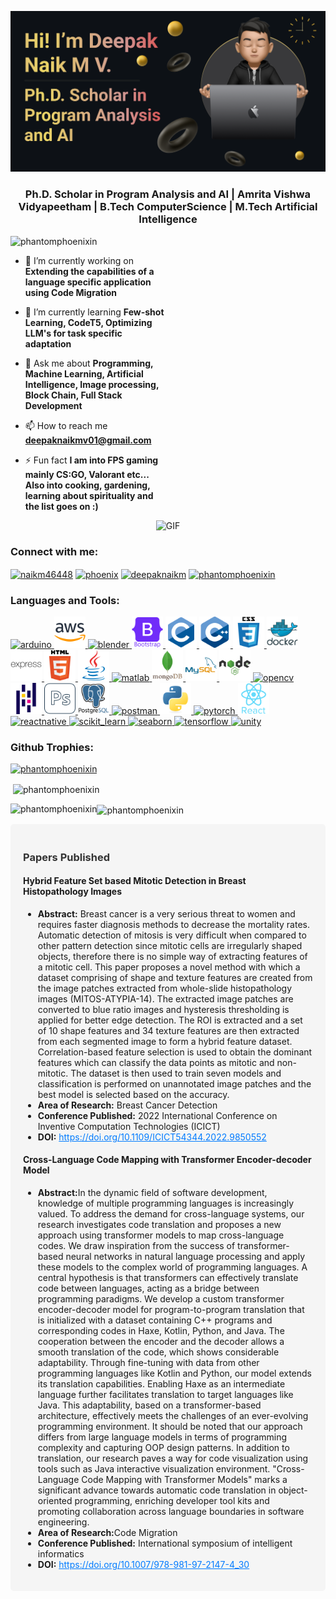 ![Header](./banner.png)
<h3 align="center">Ph.D. Scholar in Program Analysis and AI | Amrita Vishwa Vidyapeetham | B.Tech ComputerScience | M.Tech Artificial Intelligence</h3>



<div>
  <div style="width: 50%;">
    <p align="left"> <img src="https://komarev.com/ghpvc/?username=phantomphoenixin&label=Profile%20views&color=0e75b6&style=flat" alt="phantomphoenixin" /> </p>

- 🔭 I’m currently working on **Extending the capabilities of a language specific application using Code Migration**

- 🌱 I’m currently learning **Few-shot Learning, CodeT5, Optimizing LLM's for task specific adaptation**

- 💬 Ask me about **Programming, Machine Learning, Artificial Intelligence, Image processing, Block Chain, Full Stack Development**

- 📫 How to reach me **deepaknaikmv01@gmail.com**

- ⚡ Fun fact **I am into FPS gaming mainly CS:GO, Valorant etc... Also into cooking, gardening, learning about spirituality and the list goes on :)**

  </div>
  
  <div>
    <p align="center">
  <img src="https://media1.tenor.com/m/MXpzFUsxcT0AAAAC/logic-engineer.gif" alt="GIF" width="300" />
</p>
  </div>
</div>



<h3 align="left">Connect with me:</h3>
<p align="left">
<a href="https://twitter.com/naikm46448" target="blank"><img align="center" src="https://raw.githubusercontent.com/rahuldkjain/github-profile-readme-generator/master/src/images/icons/Social/twitter.svg" alt="naikm46448" height="50" width="50" /></a>
<a href="https://kaggle.com/phoenix" target="blank"><img align="center" src="https://raw.githubusercontent.com/rahuldkjain/github-profile-readme-generator/master/src/images/icons/Social/kaggle.svg" alt="phoenix" height="50" width="50" /></a>
<a href="https://instagram.com/deepaknaikm" target="blank"><img align="center" src="https://raw.githubusercontent.com/rahuldkjain/github-profile-readme-generator/master/src/images/icons/Social/instagram.svg" alt="deepaknaikm" height="50" width="50" /></a>
<a href="https://www.youtube.com/c/phantomphoenixin" target="blank"><img align="center" src="https://raw.githubusercontent.com/rahuldkjain/github-profile-readme-generator/master/src/images/icons/Social/youtube.svg" alt="phantomphoenixin" height="50" width="50" /></a>
</p>

<h3 align="left">Languages and Tools:</h3>
<p align="left"> <a href="https://www.arduino.cc/" target="_blank" rel="noreferrer"> <img src="https://cdn.worldvectorlogo.com/logos/arduino-1.svg" alt="arduino" height="50" width="50"/> </a> <a href="https://aws.amazon.com" target="_blank" rel="noreferrer"> <img src="https://raw.githubusercontent.com/devicons/devicon/master/icons/amazonwebservices/amazonwebservices-original-wordmark.svg" alt="aws" height="50" width="50"/> </a> <a href="https://www.blender.org/" target="_blank" rel="noreferrer"> <img src="https://download.blender.org/branding/community/blender_community_badge_white.svg" alt="blender" height="50" width="50"/> </a> <a href="https://getbootstrap.com" target="_blank" rel="noreferrer"> <img src="https://raw.githubusercontent.com/devicons/devicon/master/icons/bootstrap/bootstrap-plain-wordmark.svg" alt="bootstrap" height="50" width="50"/> </a> <a href="https://www.cprogramming.com/" target="_blank" rel="noreferrer"> <img src="https://raw.githubusercontent.com/devicons/devicon/master/icons/c/c-original.svg" alt="c" height="50" width="50"/> </a> <a href="https://www.w3schools.com/cpp/" target="_blank" rel="noreferrer"> <img src="https://raw.githubusercontent.com/devicons/devicon/master/icons/cplusplus/cplusplus-original.svg" alt="cplusplus" height="50" width="50"/> </a> <a href="https://www.w3schools.com/css/" target="_blank" rel="noreferrer"> <img src="https://raw.githubusercontent.com/devicons/devicon/master/icons/css3/css3-original-wordmark.svg" alt="css3" height="50" width="50"/> </a> <a href="https://www.docker.com/" target="_blank" rel="noreferrer"> <img src="https://raw.githubusercontent.com/devicons/devicon/master/icons/docker/docker-original-wordmark.svg" alt="docker" height="50" width="50"/> </a> <a href="https://expressjs.com" target="_blank" rel="noreferrer"> <img src="https://raw.githubusercontent.com/devicons/devicon/master/icons/express/express-original-wordmark.svg" alt="express" height="50" width="50"/> </a> <a href="https://www.w3.org/html/" target="_blank" rel="noreferrer"> <img src="https://raw.githubusercontent.com/devicons/devicon/master/icons/html5/html5-original-wordmark.svg" alt="html5" height="50" width="50"/> </a> <a href="https://www.java.com" target="_blank" rel="noreferrer"> <img src="https://raw.githubusercontent.com/devicons/devicon/master/icons/java/java-original.svg" alt="java" height="50" width="50"/> </a> <a href="https://www.mathworks.com/" target="_blank" rel="noreferrer"> <img src="https://upload.wikimedia.org/wikipedia/commons/2/21/Matlab_Logo.png" alt="matlab" height="50" width="50"/> </a> <a href="https://www.mongodb.com/" target="_blank" rel="noreferrer"> <img src="https://raw.githubusercontent.com/devicons/devicon/master/icons/mongodb/mongodb-original-wordmark.svg" alt="mongodb" height="50" width="50"/> </a> <a href="https://www.mysql.com/" target="_blank" rel="noreferrer"> <img src="https://raw.githubusercontent.com/devicons/devicon/master/icons/mysql/mysql-original-wordmark.svg" alt="mysql" height="50" width="50"/> </a> <a href="https://nodejs.org" target="_blank" rel="noreferrer"> <img src="https://raw.githubusercontent.com/devicons/devicon/master/icons/nodejs/nodejs-original-wordmark.svg" alt="nodejs" height="50" width="50"/> </a> <a href="https://opencv.org/" target="_blank" rel="noreferrer"> <img src="https://www.vectorlogo.zone/logos/opencv/opencv-icon.svg" alt="opencv" height="50" width="50"/> </a> <a href="https://pandas.pydata.org/" target="_blank" rel="noreferrer"> <img src="https://raw.githubusercontent.com/devicons/devicon/2ae2a900d2f041da66e950e4d48052658d850630/icons/pandas/pandas-original.svg" alt="pandas" height="50" width="50"/> </a> <a href="https://www.photoshop.com/en" target="_blank" rel="noreferrer"> <img src="https://raw.githubusercontent.com/devicons/devicon/master/icons/photoshop/photoshop-line.svg" alt="photoshop" height="50" width="50"/> </a> <a href="https://www.postgresql.org" target="_blank" rel="noreferrer"> <img src="https://raw.githubusercontent.com/devicons/devicon/master/icons/postgresql/postgresql-original-wordmark.svg" alt="postgresql" height="50" width="50"/> </a> <a href="https://postman.com" target="_blank" rel="noreferrer"> <img src="https://www.vectorlogo.zone/logos/getpostman/getpostman-icon.svg" alt="postman" height="50" width="50"/> </a> <a href="https://www.python.org" target="_blank" rel="noreferrer"> <img src="https://raw.githubusercontent.com/devicons/devicon/master/icons/python/python-original.svg" alt="python" height="50" width="50"/> </a> <a href="https://pytorch.org/" target="_blank" rel="noreferrer"> <img src="https://www.vectorlogo.zone/logos/pytorch/pytorch-icon.svg" alt="pytorch" height="50" width="50"/> </a> <a href="https://reactjs.org/" target="_blank" rel="noreferrer"> <img src="https://raw.githubusercontent.com/devicons/devicon/master/icons/react/react-original-wordmark.svg" alt="react" height="50" width="50"/> </a> <a href="https://reactnative.dev/" target="_blank" rel="noreferrer"> <img src="https://reactnative.dev/img/header_logo.svg" alt="reactnative" height="50" width="50"/> </a> <a href="https://scikit-learn.org/" target="_blank" rel="noreferrer"> <img src="https://upload.wikimedia.org/wikipedia/commons/0/05/Scikit_learn_logo_small.svg" alt="scikit_learn" height="50" width="50"/> </a> <a href="https://seaborn.pydata.org/" target="_blank" rel="noreferrer"> <img src="https://seaborn.pydata.org/_images/logo-mark-lightbg.svg" alt="seaborn" height="50" width="50"/> </a> <a href="https://www.tensorflow.org" target="_blank" rel="noreferrer"> <img src="https://www.vectorlogo.zone/logos/tensorflow/tensorflow-icon.svg" alt="tensorflow" height="50" width="50"/> </a> <a href="https://unity.com/" target="_blank" rel="noreferrer"> <img src="https://www.vectorlogo.zone/logos/unity3d/unity3d-icon.svg" alt="unity" height="50" width="50"/> </a> </p>

<h3 align="left">Github Trophies:</h3>
<p align="left"> <a href="https://github.com/ryo-ma/github-profile-trophy"><img src="https://github-profile-trophy.vercel.app/?username=phantomphoenixin" alt="phantomphoenixin" /></a> </p>

<p>&nbsp;<img align="center" src="https://github-readme-stats.vercel.app/api?username=phantomphoenixin&show_icons=true&locale=en" alt="phantomphoenixin" /></p>

<p><img align="left" src="https://github-readme-stats.vercel.app/api/top-langs?username=phantomphoenixin&show_icons=true&locale=en&layout=compact" alt="phantomphoenixin" /></p>

<p><img align="center" src="https://github-readme-streak-stats.herokuapp.com/?user=phantomphoenixin&" alt="phantomphoenixin" /></p>


<div style="background-color: #f5f5f5; padding: 20px; border-radius: 5px;">
    <h3 style="color: #333;">Papers Published</h3>

  <h4>Hybrid Feature Set based Mitotic Detection in Breast Histopathology Images</h4>
    <ul>
        <li><strong>Abstract:</strong> Breast cancer is a very serious threat to women and requires faster diagnosis methods to decrease the mortality rates. Automatic detection of mitosis is very difficult when compared to other pattern detection since mitotic cells are irregularly shaped objects, therefore there is no simple way of extracting features of a mitotic cell. This paper proposes a novel method with which a dataset comprising of shape and texture features are created from the image patches extracted from whole-slide histopathology images (MITOS-ATYPIA-14). The extracted image patches are converted to blue ratio images and hysteresis thresholding is applied for better edge detection. The ROI is extracted and a set of 10 shape features and 34 texture features are then extracted from each segmented image to form a hybrid feature dataset. Correlation-based feature selection is used to obtain the dominant features which can classify the data points as mitotic and non-mitotic. The dataset is then used to train seven models and classification is performed on unannotated image patches and the best model is selected based on the accuracy.</li>
        <li><strong>Area of Research:</strong> Breast Cancer Detection</li>
        <li><strong>Conference Published:</strong> 2022 International Conference on Inventive Computation Technologies (ICICT)</li>
        <li><strong>DOI:</strong> <a href="https://doi.org/10.1109/ICICT54344.2022.9850552" style="color: #007bff;">https://doi.org/10.1109/ICICT54344.2022.9850552</a></li>
    </ul>

<h4>Cross-Language Code Mapping with Transformer Encoder-decoder Model</h4>
  <ul>
        <li><strong>Abstract:</strong>In the dynamic field of software development, knowledge of multiple programming languages is increasingly valued. To address the demand for cross-language systems, our research investigates code translation and proposes a new approach using transformer models to map cross-language codes. We draw inspiration from the success of transformer-based neural networks in natural language processing and apply these models to the complex world of programming languages. A central hypothesis is that transformers can effectively translate code between languages, acting as a bridge between programming paradigms. We develop a custom transformer encoder-decoder model for program-to-program translation that is initialized with a dataset containing C++ programs and corresponding codes in Haxe, Kotlin, Python, and Java. The cooperation between the encoder and the decoder allows a smooth translation of the code, which shows considerable adaptability. Through fine-tuning with data from other programming languages like Kotlin and Python, our model extends its translation capabilities. Enabling Haxe as an intermediate language further facilitates translation to target languages like Java. This adaptability, based on a transformer-based architecture, effectively meets the challenges of an ever-evolving programming environment. It should be noted that our approach differs from large language models in terms of programming complexity and capturing  OOP design patterns. In addition to translation, our research paves a way for code visualization using tools such as Java interactive visualization environment. "Cross-Language Code Mapping with Transformer Models" marks a significant advance towards automatic code translation in object-oriented programming, enriching developer tool kits and promoting collaboration across language boundaries in software engineering. </li>
        <li><strong>Area of Research:</strong>Code Migration</li>
        <li><strong>Conference Published:</strong> International symposium of intelligent informatics</li>
        <li><strong>DOI:</strong> <a href="https://doi.org/10.1007/978-981-97-2147-4_30" style="color: #007bff;">https://doi.org/10.1007/978-981-97-2147-4_30</a></li>
    </ul>
</div>
